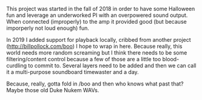 This project was started in the fall of 2018 in order to have some Halloween fun and leverage an underworked PI with an overpowered sound output.  When connected (improperly) to the amp it provided good (but because imporperly not loud enough) fun.

In 2019 I added support for playback locally, cribbed from another project (http://billpollock.com/boo) I hope to wrap in here.  Because really, this world needs more random screaming but I think there needs to be some filtering/content control because a few of those are a little too blood-curdling to commit to.  Several layers need to be added and then we can call it a multi-purpose soundboard timewaster and a day.

Because, really, gotta fold in /boo and then who knows what past that?  Maybe those old Duke Nukem WAVs.
